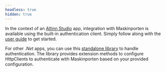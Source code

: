 ```yaml
---
headless: true
hidden: true
---
```


In the context of an [Altinn Studio](/altinn-studio) app, integration with Maskinporten is available using the built-in authentication client. Simply follow along with the [user guide](/altinn-studio/guides/integration/maskinporten) to get started.

For other _.Net_ apps, you can use this [standalone library](https://github.com/Altinn/altinn-apiclient-maskinporten) to handle authentication. The library provides extension methods to configure HttpClients to authenticate with Maskinporten based on your provided configuration.